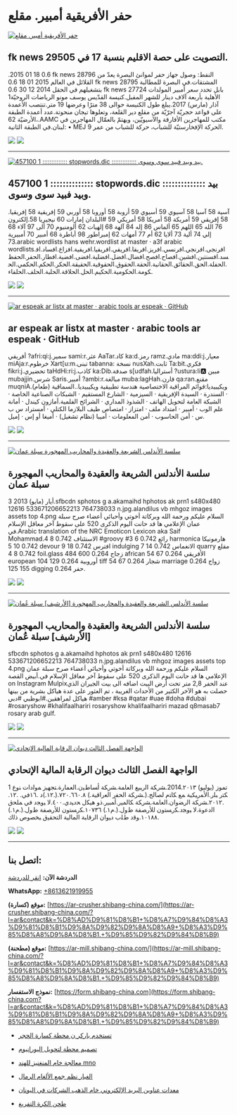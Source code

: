 # حفر الأفريقية أمبير. مقلع

<a href="https://swt.shibang-china.com/?l=ar&img&k=%D8%AD%D9%81%D8%B1+%D8%A7%D9%84%D8%A3%D9%81%D8%B1%D9%8A%D9%82%D9%8A%D8%A9+%D8%A3%D9%85%D8%A8%D9%8A%D8%B1.+%D9%85%D9%82%D9%84%D8%B9" target="_blank">![حفر الأفريقية أمبير. مقلع](http://static.shibang-china.com/all-800x300/817.jpg)</a>

## fk news 29505 التصويت على حصة الاقليم بنسبة 17 في.
.2015 01 18 0.6 fk news 28796 النفط: وصول جهاز حفر لموانئ البصرة يعدّ من القلائل في العالم 2015 01 18 0.6 fk news 28795 المشتقات.في البصرة للمطالبة بتشغيلهم في الحقل 2014 12 30 0.6 fk news 27724 بابل تحدد سعر أمبير المولدات الأهلية بأربعة آلاف دينار للشهر المقبل.كنيسة القدّيس يوسف مونو الرياضات الروحيّة1 آذار (مارس) 2017.يبلغ طول الكنيسة حوالى 38 مترًا وعرضها 19 متر.تنتصب الأعمدة على قواعد حجريّة آجرّيّة من مقلع دير القلعة، وتعلوها تيجان منحوتة.عدد أعمدة الطبقة الأرضيّة 62،.AAMC مكتب للمهاجرين الأفارقة والآسيويّين، ويهتمّ بالعمّال المهاجرين في لبنان.في الطبقة الثانية: • MEJ الحركة الإفخارستيّة للشباب، حركة للشباب من عمر 9.


<a href="https://whatsapp.shibangsoft.com/WhatsApp.php" target="_blank" title="WhatsApp">![](http://static.shibang-china.com/icon/whatsapp.png)</a> <a href="https://swt.shibang-china.com/?l=ar&icon&k=%D8%AD%D9%81%D8%B1+%D8%A7%D9%84%D8%A3%D9%81%D8%B1%D9%8A%D9%82%D9%8A%D8%A9+%D8%A3%D9%85%D8%A8%D9%8A%D8%B1.+%D9%85%D9%82%D9%84%D8%B9" target="_blank">![](http://static.shibang-china.com/icon/chat-ar.png)</a>

---

<a href="https://swt.shibang-china.com/?l=ar&img&k=%D8%AD%D9%81%D8%B1+%D8%A7%D9%84%D8%A3%D9%81%D8%B1%D9%8A%D9%82%D9%8A%D8%A9+%D8%A3%D9%85%D8%A8%D9%8A%D8%B1.+%D9%85%D9%82%D9%84%D8%B9" target="_blank">![457100 1 :::::::::::::: stopwords.dic :::::::::::::: بيد وبيد فبيد سوى وسوى.](http://static.shibang-china.com/all-800x300/550.jpg)</a>

## 457100 1 :::::::::::::: stopwords.dic :::::::::::::: بيد وبيد فبيد سوى وسوى.
.آسية 58 آسيا 58 آسيوي 59 أسيوي 59 أروبة 58 أوروبا 58 أوربي 59 إفريقية 58 إفريقيا 58 إفريقي 59 أمريكة 58 أمريكا 58 أمريكي 59 #البلدان إمارات 60 نيجيريا 58.إلكترون 76 الله 65 اللهم 65 ألماس 86 إله 84 آلهة 68 إلهيات 62 ألومنيوم 70 ألى 97 آلاء 68 إلي 74 ألية 73 ألايا 62 أم 77 أمهات 62 إمبراطور 98 أباطرة 68 أمبير 70 أمبيرية 73.arabic wordlists hans wehr.wordlist at master · a3f arabic wordlists.افرنجى.افرنجي.افرنسي.افريز.افريقا.افريقي.افريقيا.افريقية.افزاع.افساد.افسد.افسنتين.افشين.افصاح.افصح.افضال.افضل.افضلية.افضى.افضية.افطار.الحفر.الحفظ.الحفلة.الحق.الحقائق.الحقانية.الحقة.الحقوق.الحقوقية.الحقيقة.الحكر.الحكم.الحكمي.الحكومة.الحكومية.الحكيم.الحل.الحلاقة.الحلبة.الحلف.الحلفاء.


<a href="https://whatsapp.shibangsoft.com/WhatsApp.php" target="_blank" title="WhatsApp">![](http://static.shibang-china.com/icon/whatsapp.png)</a> <a href="https://swt.shibang-china.com/?l=ar&icon&k=%D8%AD%D9%81%D8%B1+%D8%A7%D9%84%D8%A3%D9%81%D8%B1%D9%8A%D9%82%D9%8A%D8%A9+%D8%A3%D9%85%D8%A8%D9%8A%D8%B1.+%D9%85%D9%82%D9%84%D8%B9" target="_blank">![](http://static.shibang-china.com/icon/chat-ar.png)</a>

---

<a href="https://swt.shibang-china.com/?l=ar&img&k=%D8%AD%D9%81%D8%B1+%D8%A7%D9%84%D8%A3%D9%81%D8%B1%D9%8A%D9%82%D9%8A%D8%A9+%D8%A3%D9%85%D8%A8%D9%8A%D8%B1.+%D9%85%D9%82%D9%84%D8%B9" target="_blank">![ar espeak ar listx at master · arabic tools ar espeak · GitHub](http://static.shibang-china.com/all-800x300/13.jpg)</a>

## ar espeak ar listx at master · arabic tools ar espeak · GitHub
أفريقي ?afri:qi:j.سمير sami:r.عثر AaTar.كاد ka:d.رمز ramz.مادي ma:ddi:j.معيار miAja:r.خرطوم Xart[u:m.تبنى tabanna: نسخة nusXah.ثابت Ta:bit.فكري fikri:j.تحضيري taHdHi:ri:j.كاذب ka:Dib.صدفة s[udfah.أستراليا ?ustura:li:a: مبين mubajjin.شرس Saris.أمبير ?ambi:r.مبالغة muba:lagHah.قارن qa:ran.مقنع muqniA.ويكيبيديا:قوائم المراقبة الاختصاصية هندسة تطبيقية ويكيبيديا..السماقية (طعام) &middot; السندرة &middot; السيدة الإفريقية &middot; السيزمية &middot; الشارع المستقيم &middot; الشبكات الصناعية الخاصة &middot; الشبكة العامة لتحويل الهاتف &middot; الشذوذ المداري &middot; الشرائح الفلمية.أمازون كيندل &middot; أمانة علم الوب &middot; أمبير &middot; امتداد ملف &middot; امتزاز &middot; امتصاص طيف البلازما الكتلي &middot; أمستراد س ب س &middot; أمن الحاسوب &middot; أمن المعلومات &middot; أميبا (نظام تشغيل) &middot; أميغا أو إس &middot; إميل.


<a href="https://whatsapp.shibangsoft.com/WhatsApp.php" target="_blank" title="WhatsApp">![](http://static.shibang-china.com/icon/whatsapp.png)</a> <a href="https://swt.shibang-china.com/?l=ar&icon&k=%D8%AD%D9%81%D8%B1+%D8%A7%D9%84%D8%A3%D9%81%D8%B1%D9%8A%D9%82%D9%8A%D8%A9+%D8%A3%D9%85%D8%A8%D9%8A%D8%B1.+%D9%85%D9%82%D9%84%D8%B9" target="_blank">![](http://static.shibang-china.com/icon/chat-ar.png)</a>

---

<a href="https://swt.shibang-china.com/?l=ar&img&k=%D8%AD%D9%81%D8%B1+%D8%A7%D9%84%D8%A3%D9%81%D8%B1%D9%8A%D9%82%D9%8A%D8%A9+%D8%A3%D9%85%D8%A8%D9%8A%D8%B1.+%D9%85%D9%82%D9%84%D8%B9" target="_blank">![سلسة الأندلس الشريعة والعقيدة والمحاريب المهجورة سبلة عمان](http://static.shibang-china.com/all-800x300/1444.jpg)</a>

## سلسة الأندلس الشريعة والعقيدة والمحاريب المهجورة سبلة عمان
3 أيار (مايو) 2013.sfbcdn sphotos g a.akamaihd hphotos ak prn1 s480x480 12616 533671206652213 764738033 n.jpg.alandilus vb mhgoz images assets top 4.png السلام عليكم ورحمة الله وبركاتة أخوتي وأحبائي أعضاء صرح سبلة عمان الإعلامي ها قد حانت اليوم الذكرى 520 على سقوط آخر معاقل الإسلام في.Arabic translation of the NRC Emoticon Lexicon aka Saif Mohammad.الاستئناف 0.742 8 4 #groovy #رائع 0.742 6 3 harmonica هارمونيكا 0.742 10 5 devour افترس 0.742 18 9 indulging الانغماس 0.742 14 7 quarry مقلع 0.742 8 4 foil.glass زجاج 0.264 600 484 african الأفريقي 0.264 67 54 european أوروبية 0.264 129 104 tiff شجار 0.264 67 54 marriage زواج 0.264 155 125 digging حفر 0.264.


<a href="https://whatsapp.shibangsoft.com/WhatsApp.php" target="_blank" title="WhatsApp">![](http://static.shibang-china.com/icon/whatsapp.png)</a> <a href="https://swt.shibang-china.com/?l=ar&icon&k=%D8%AD%D9%81%D8%B1+%D8%A7%D9%84%D8%A3%D9%81%D8%B1%D9%8A%D9%82%D9%8A%D8%A9+%D8%A3%D9%85%D8%A8%D9%8A%D8%B1.+%D9%85%D9%82%D9%84%D8%B9" target="_blank">![](http://static.shibang-china.com/icon/chat-ar.png)</a>

---

<a href="https://swt.shibang-china.com/?l=ar&img&k=%D8%AD%D9%81%D8%B1+%D8%A7%D9%84%D8%A3%D9%81%D8%B1%D9%8A%D9%82%D9%8A%D8%A9+%D8%A3%D9%85%D8%A8%D9%8A%D8%B1.+%D9%85%D9%82%D9%84%D8%B9" target="_blank">![سلسة الأندلس الشريعة والعقيدة والمحاريب المهجورة [الأرشيف] سبلة عُمان](http://static.shibang-china.com/all-800x300/1138.jpg)</a>

## سلسة الأندلس الشريعة والعقيدة والمحاريب المهجورة [الأرشيف] سبلة عُمان
sfbcdn sphotos g a.akamaihd hphotos ak prn1 s480x480 12616 533671206652213 764738033 n.jpg.alandilus vb mhgoz images assets top 4.png السلام عليكم ورحمة الله وبركاتة أخوتي وأحبائي أعضاء صرح سبلة عمان الإعلامي ها قد حانت اليوم الذكرى 520 على سقوط آخر معاقل الإسلام في.أبيض القصة on Instagram Mulpixعند الحفر 2,8 متر تحت أرض البيت اضافه الى بيت الجيران الذي حصلت به هو الآخر الكثير من الأحداث الغريبة ، تم العثور على عدة هياكل بشرية من بينها هياكل لمراهقين.#ابوظبي #دبي #amber #ksa #qatar #uae #doha #dubai #rosaryshow #khalifaalhariri rosaryshow khalifaalhariri mazad q8masab7 rosary arab gulf.


<a href="https://whatsapp.shibangsoft.com/WhatsApp.php" target="_blank" title="WhatsApp">![](http://static.shibang-china.com/icon/whatsapp.png)</a> <a href="https://swt.shibang-china.com/?l=ar&icon&k=%D8%AD%D9%81%D8%B1+%D8%A7%D9%84%D8%A3%D9%81%D8%B1%D9%8A%D9%82%D9%8A%D8%A9+%D8%A3%D9%85%D8%A8%D9%8A%D8%B1.+%D9%85%D9%82%D9%84%D8%B9" target="_blank">![](http://static.shibang-china.com/icon/chat-ar.png)</a>

---

<a href="https://swt.shibang-china.com/?l=ar&img&k=%D8%AD%D9%81%D8%B1+%D8%A7%D9%84%D8%A3%D9%81%D8%B1%D9%8A%D9%82%D9%8A%D8%A9+%D8%A3%D9%85%D8%A8%D9%8A%D8%B1.+%D9%85%D9%82%D9%84%D8%B9" target="_blank">![الواجهة الفصل الثالث ديوان الرقابة المالية الإتحادي](http://static.shibang-china.com/all-800x300/1475.jpg)</a>

## الواجهة الفصل الثالث ديوان الرقابة المالية الإتحادي
1 تموز (يوليو) 2014.٢٠١٣.ﺸﺭﻜﺔ ﺍﻟﺭﺒﻴﻊ ﺍﻟﻌﺎﻤﺔ.ﺸﺭﻜﺔ ﺃﺴﺎﻁﻴﻥ.ﺍﻟﻌﻤﺎﺭﺓ.ﺘﺠﻬﻴﺯ ﻤﻭﻟﺩﺍﺕ ﻨﻭﻉ ﻜﺘﺭ ﺒﻠﺭ.ﺍﻷﻤﺭﻴﻜﻴﺔ ﻤﻊ ﻜﺎﺘﻡ ﻟﺼﺎﻟﺢ.(.ﺸﺭﻜﺔ ﺍﻟﺤﻔﺭ ﺍﻟﻌﺭﺍﻗﻴﺔ.) ٧٢٠.٦٦٠.٨.(.١٢.)ﺩ .١٦ﻓﻲ. .١٢. .٢٠١٢.ﺸﺭﻜﺔ ﺍﻟﺭﻀﻭﺍﻥ.ﺍﻟﻌﺎﻤﺔ.ﺸﺭﻜﺔ ﻜﺎﻟﻤﻴﺭ.ﺃﻤﺒﻴﺭ.ﺫﻭ ﻫﻴﻜل ﺤﺩﻴﺩﻱ.٤٠٠.ﻻ ﻴﻭﺠﺩ ﻓﻲ ﻤﻠﺤﻕ ﺍﻟﺩﻋﻭﺓ.ﻻ ﻴﻭﺠﺩ.ﻜﺭﺴﺘﻭﻥ ﻟﻸﺭﺼﻔﺔ ﻁﻭل.(.ﻡ١.) ١٠٧٣٦.ﻜﺭﺴﺘﻭﻥ ﻟﻸﺭﺼﻔﺔ ﻁﻭل.(.ﻡ١.) ١٠١٨٨.ﻭﻗﺩ ﻁﻠﺏ ﺩﻴﻭﺍﻥ ﺍﻟﺭﻗﺎﺒﺔ ﺍﻟﻤﺎﻟﻴﺔ ﺍﻟﺘﺤﻘﻴﻕ ﺒﺨﺼﻭﺹ ﺫﻟﻙ.

<a href="https://whatsapp.shibangsoft.com/WhatsApp.php" target="_blank" title="WhatsApp">![](http://static.shibang-china.com/icon/whatsapp.png)</a> <a href="https://swt.shibang-china.com/?l=ar&icon&k=%D8%AD%D9%81%D8%B1+%D8%A7%D9%84%D8%A3%D9%81%D8%B1%D9%8A%D9%82%D9%8A%D8%A9+%D8%A3%D9%85%D8%A8%D9%8A%D8%B1.+%D9%85%D9%82%D9%84%D8%B9" target="_blank">![](http://static.shibang-china.com/icon/chat-ar.png)</a>

---
## اتصل بنا:

**الدردشة الآن:** [انقر للدردشة](https://swt.shibang-china.com?l=ar&contact&k=%D8%AD%D9%81%D8%B1+%D8%A7%D9%84%D8%A3%D9%81%D8%B1%D9%8A%D9%82%D9%8A%D8%A9+%D8%A3%D9%85%D8%A8%D9%8A%D8%B1.+%D9%85%D9%82%D9%84%D8%B9)

**WhatsApp:**  [+8613621919955](https://whatsapp.shibangsoft.com/WhatsApp.php)

**موقع (كسارة):** [https://ar-crusher.shibang-china.com/](https://ar-crusher.shibang-china.com/?l=ar&contact&k=%D8%AD%D9%81%D8%B1+%D8%A7%D9%84%D8%A3%D9%81%D8%B1%D9%8A%D9%82%D9%8A%D8%A9+%D8%A3%D9%85%D8%A8%D9%8A%D8%B1.+%D9%85%D9%82%D9%84%D8%B9)

**موقع (مطحنة):** [https://ar-mill.shibang-china.com/](https://ar-mill.shibang-china.com/?l=ar&contact&k=%D8%AD%D9%81%D8%B1+%D8%A7%D9%84%D8%A3%D9%81%D8%B1%D9%8A%D9%82%D9%8A%D8%A9+%D8%A3%D9%85%D8%A8%D9%8A%D8%B1.+%D9%85%D9%82%D9%84%D8%B9)

**نموذج الاستفسار:** [https://form.shibang-china.com](https://form.shibang-china.com?l=ar&contact&k=%D8%AD%D9%81%D8%B1+%D8%A7%D9%84%D8%A3%D9%81%D8%B1%D9%8A%D9%82%D9%8A%D8%A9+%D8%A3%D9%85%D8%A8%D9%8A%D8%B1.+%D9%85%D9%82%D9%84%D8%B9)

* [تستخدم باركر ن محطة كسارة الحجر](../27/%D8%AA%D8%B3%D8%AA%D8%AE%D8%AF%D9%85%20%D8%A8%D8%A7%D8%B1%D9%83%D8%B1%20%D9%86%20%D9%85%D8%AD%D8%B7%D8%A9%20%D9%83%D8%B3%D8%A7%D8%B1%D8%A9%20%D8%A7%D9%84%D8%AD%D8%AC%D8%B1.md)

* [تصميم محطة لتحويل اليورانيوم](../30/%D8%AA%D8%B5%D9%85%D9%8A%D9%85%20%D9%85%D8%AD%D8%B7%D8%A9%20%D9%84%D8%AA%D8%AD%D9%88%D9%8A%D9%84%20%D8%A7%D9%84%D9%8A%D9%88%D8%B1%D8%A7%D9%86%D9%8A%D9%88%D9%85.md)

* [معالجة خام المنغنيز للهند mno](../30/%D9%85%D8%B9%D8%A7%D9%84%D8%AC%D8%A9%20%D8%AE%D8%A7%D9%85%20%D8%A7%D9%84%D9%85%D9%86%D8%BA%D9%86%D9%8A%D8%B2%20%D9%84%D9%84%D9%87%D9%86%D8%AF%20mno.md)

* [الغبار نظم جمع الألغام الرمال](../28/%D8%A7%D9%84%D8%BA%D8%A8%D8%A7%D8%B1%20%D9%86%D8%B8%D9%85%20%D8%AC%D9%85%D8%B9%20%D8%A7%D9%84%D8%A3%D9%84%D8%BA%D8%A7%D9%85%20%D8%A7%D9%84%D8%B1%D9%85%D8%A7%D9%84.md)

* [معدات عناوين البريد الإلكتروني خام الذهب الشركات في اليونان](../30/%D9%85%D8%B9%D8%AF%D8%A7%D8%AA%20%D8%B9%D9%86%D8%A7%D9%88%D9%8A%D9%86%20%D8%A7%D9%84%D8%A8%D8%B1%D9%8A%D8%AF%20%D8%A7%D9%84%D8%A5%D9%84%D9%83%D8%AA%D8%B1%D9%88%D9%86%D9%8A%20%D8%AE%D8%A7%D9%85%20%D8%A7%D9%84%D8%B0%D9%87%D8%A8%20%D8%A7%D9%84%D8%B4%D8%B1%D9%83%D8%A7%D8%AA%20%D9%81%D9%8A%20%D8%A7%D9%84%D9%8A%D9%88%D9%86%D8%A7%D9%86.md)

* [طحن الكرة التفريغ](../30/%D8%B7%D8%AD%D9%86%20%D8%A7%D9%84%D9%83%D8%B1%D8%A9%20%D8%A7%D9%84%D8%AA%D9%81%D8%B1%D9%8A%D8%BA.md)